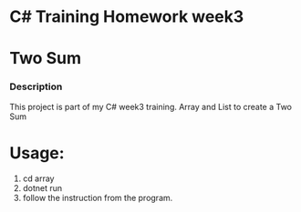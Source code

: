 # C# Training Homework week3 
# Two Sum

### Description
This project is part of my C# week3 training. Array and List to create a Two Sum

# Usage:
1. cd array
2. dotnet run
3. follow the instruction from the program.
